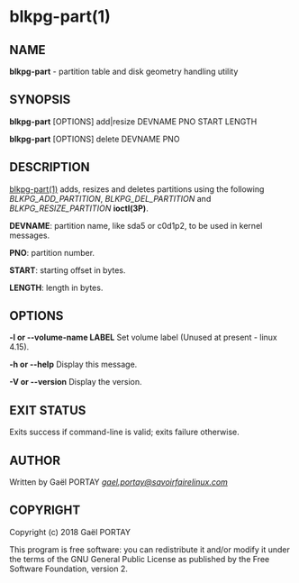 # blkpg-part(1)

## NAME

**blkpg-part** - partition table and disk geometry handling utility

## SYNOPSIS

**blkpg-part** [OPTIONS] add|resize DEVNAME PNO START LENGTH

**blkpg-part** [OPTIONS] delete DEVNAME PNO

## DESCRIPTION

[blkpg-part(1)](blkpg-part.c) adds, resizes and deletes partitions using the
following *BLKPG_ADD_PARTITION*, *BLKPG_DEL_PARTITION* and
*BLKPG_RESIZE_PARTITION* **ioctl(3P)**.

**DEVNAME**: partition name, like sda5 or c0d1p2, to be used in kernel messages.

**PNO**: partition number.

**START**: starting offset in bytes.

**LENGTH**: length in bytes.

## OPTIONS

**-l or --volume-name LABEL**
	Set volume label (Unused at present - linux 4.15).

**-h or --help**
	Display this message.

**-V or --version**
	Display the version.

## EXIT STATUS

Exits success if command-line is valid; exits failure otherwise.

## AUTHOR

Written by Gaël PORTAY *gael.portay@savoirfairelinux.com*

## COPYRIGHT

Copyright (c) 2018 Gaël PORTAY

This program is free software: you can redistribute it and/or modify
it under the terms of the GNU General Public License as published by
the Free Software Foundation, version 2.
